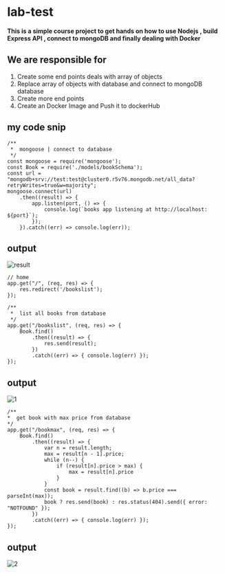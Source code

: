 # lab-test
**This is a simple course project  to get hands on how to use Nodejs , build Express API , connect to mongoDB  and finally dealing with Docker**
## We are responsible for 
1. Create some end points deals with array of objects
2. Replace array of objects with database and connect to mongoDB database
3. Create more  end points
4. Create an Docker Image and Push it to dockerHub

## my code snip
```
/**
 *  mongoose | connect to database
 */
const mongoose = require('mongoose');
const Book = require('./models/bookSchema');
const url = "mongodb+srv://test:test@cluster0.r5v76.mongodb.net/all_data?retryWrites=true&w=majority";
mongoose.connect(url)
    .then((result) => {
        app.listen(port, () => {
            console.log(`books app listening at http://localhost: ${port}`);
        });
    }).catch((err) => console.log(err));
```
## output
![result](https://user-images.githubusercontent.com/47748059/165385743-f5217d58-66c6-4707-8aed-2c35e2b71c3a.PNG)

```
// home
app.get("/", (req, res) => {
    res.redirect('/bookslist');
});

/**
 *  list all books from database
 */
app.get("/bookslist", (req, res) => {
    Book.find()
        .then((result) => {
            res.send(result);
        })
        .catch((err) => { console.log(err) });
});
```
## output
![1](https://user-images.githubusercontent.com/47748059/165385874-a2dfd5cc-5ebe-4da5-b781-79739fdefd3c.PNG)

```
/**
*  get book with max price from database
*/
app.get("/bookmax", (req, res) => {
    Book.find()
        .then((result) => {
            var n = result.length;
            max = result[n - 1].price;
            while (n--) {
                if (result[n].price > max) {
                    max = result[n].price
                }
            }
            const book = result.find((b) => b.price === parseInt(max));
            book ? res.send(book) : res.status(404).send({ error: "NOTFOUND" });
        })
        .catch((err) => { console.log(err) });
});
```
## output
![2](https://user-images.githubusercontent.com/47748059/165386154-8ebf3aa0-01a5-4a42-93bf-d876800cce14.PNG)

